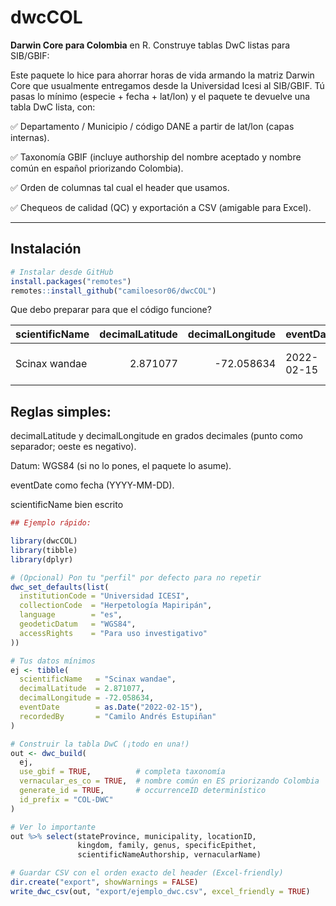 # dwcCOL

**Darwin Core para Colombia** en R. Construye tablas DwC listas para SIB/GBIF:

Este paquete lo hice para ahorrar horas de vida armando la matriz Darwin Core que usualmente entregamos desde la Universidad Icesi al SIB/GBIF.
Tú pasas lo mínimo (especie + fecha + lat/lon) y el paquete te devuelve una tabla DwC lista, con:

✅ Departamento / Municipio / código DANE a partir de lat/lon (capas internas).

✅ Taxonomía GBIF (incluye authorship del nombre aceptado y nombre común en español priorizando Colombia).

✅ Orden de columnas tal cual el header que usamos.

✅ Chequeos de calidad (QC) y exportación a CSV (amigable para Excel).

---

## Instalación

```r
# Instalar desde GitHub 
install.packages("remotes")
remotes::install_github("camiloesor06/dwcCOL")
``` 

Que debo preparar para que el código funcione?

| scientificName | decimalLatitude | decimalLongitude | eventDate  | recordedBy              |
| -------------- | --------------: | ---------------: | ---------- | ----------------------- |
| Scinax wandae  |        2.871077 |       -72.058634 | 2022-02-15 | Camilo Andrés Estupiñan |

## Reglas simples:

decimalLatitude y decimalLongitude en grados decimales (punto como separador; oeste es negativo).

Datum: WGS84 (si no lo pones, el paquete lo asume).

eventDate como fecha (YYYY-MM-DD).

scientificName bien escrito

```r
## Ejemplo rápido:

library(dwcCOL)
library(tibble)
library(dplyr)

# (Opcional) Pon tu "perfil" por defecto para no repetir
dwc_set_defaults(list(
  institutionCode = "Universidad ICESI",
  collectionCode  = "Herpetología Mapiripán",
  language        = "es",
  geodeticDatum   = "WGS84",
  accessRights    = "Para uso investigativo"
))

# Tus datos mínimos
ej <- tibble(
  scientificName   = "Scinax wandae",
  decimalLatitude  = 2.871077,
  decimalLongitude = -72.058634,
  eventDate        = as.Date("2022-02-15"),
  recordedBy       = "Camilo Andrés Estupiñan"
)

# Construir la tabla DwC (¡todo en una!)
out <- dwc_build(
  ej,
  use_gbif = TRUE,          # completa taxonomía
  vernacular_es_co = TRUE,  # nombre común en ES priorizando Colombia
  generate_id = TRUE,       # occurrenceID determinístico
  id_prefix = "COL-DWC"
)

# Ver lo importante
out %>% select(stateProvince, municipality, locationID,
               kingdom, family, genus, specificEpithet,
               scientificNameAuthorship, vernacularName)

# Guardar CSV con el orden exacto del header (Excel-friendly)
dir.create("export", showWarnings = FALSE)
write_dwc_csv(out, "export/ejemplo_dwc.csv", excel_friendly = TRUE)




